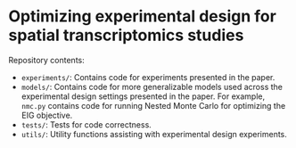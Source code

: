 # Optimizing experimental design for spatial transcriptomics studies

Repository contents:
- `experiments/`: Contains code for experiments presented in the paper.
- `models/`: Contains code for more generalizable models used across the experimental design settings presented in the paper. For example, `nmc.py` contains code for running Nested Monte Carlo for optimizing the EIG objective.
- `tests/`: Tests for code correctness.
- `utils/`: Utility functions assisting with experimental design experiments.
